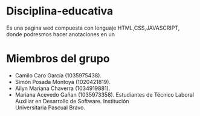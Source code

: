 # Disciplina-educativa
Es una pagina wed compuesta con lenguaje HTML,CSS,JAVASCRIPT, donde podresmos hacer anotaciones en un 
# Miembros del grupo
- Camilo Caro García (1035975438). 
- Simón Posada Montoya (1020421819). 
- Ailyn Mariana Chaverra (1034919881). 
- Mariana Acevedo Gañan (1035973358).
  Estudiantes de Técnico Laboral Auxiliar en Desarrollo de Software. Institución Universitaria Pascual Bravo.
